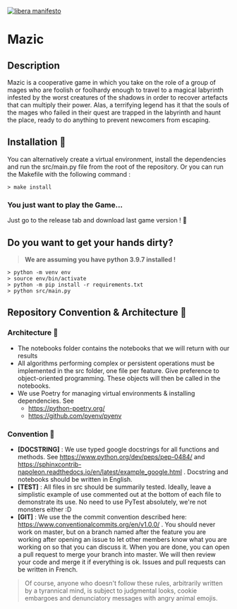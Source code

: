 [![libera manifesto](https://img.shields.io/badge/libera-manifesto-lightgrey.svg)](https://liberamanifesto.com)

# Mazic

## Description

Mazic is a cooperative game in which you take on the role of a group of mages who are foolish or foolhardy enough to travel to a magical labyrinth infested by the worst creatures of the shadows in order to recover artefacts that can multiply their power. Alas, a terrifying legend has it that the souls of the mages who failed in their quest are trapped in the labyrinth and haunt the place, ready to do anything to prevent newcomers from escaping.

## Installation 🐼

You can alternatively create a virtual environment, install the dependencies and run the src/main.py file from the root of the repository.
Or you can run the Makefile with the following command :

```
> make install
```

### You just want to play the Game...

Just go to the release tab and download last game version ! 💃

## Do you want to get your hands dirty?

> **We are assuming you have python 3.9.7 installed !**

```
> python -m venv env
> source env/bin/activate
> python -m pip install -r requirements.txt
> python src/main.py
```

## Repository Convention & Architecture 🦥

### Architecture 🦜

* The notebooks folder contains the notebooks that we will return with our results
* All algorithms performing complex or persistent operations must be implemented in the src folder, one file per feature. Give preference to object-oriented programming. These objects will then be called in the notebooks.
* We use Poetry for managing virtual environments & installing dependencies. See
    * https://python-poetry.org/
    * https://github.com/pyenv/pyenv

### Convention 🦦

* **[DOCSTRING]** : We use typed google docstrings for all functions and methods. See https://www.python.org/dev/peps/pep-0484/ and https://sphinxcontrib-napoleon.readthedocs.io/en/latest/example_google.html . Docstring and notebooks should be written in English.
* **[TEST]** : All files in src should be summarily tested. Ideally, leave a simplistic example of use commented out at the bottom of each file to demonstrate its use. No need to use PyTest absolutely, we're not monsters either :D
* **[GIT]** : We use the the commit convention described here: https://www.conventionalcommits.org/en/v1.0.0/ . You should never work on master, but on a branch named after the feature you are working after opening an issue to let other members know what you are working on so that you can discuss it. When you are done, you can open a pull request to merge your branch into master. We will then review your code and merge it if everything is ok. Issues and pull requests can be written in French.

> Of course, anyone who doesn't follow these rules, arbitrarily written by a tyrannical mind, is subject to judgmental looks, cookie embargoes and denunciatory messages with angry animal emojis.
